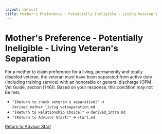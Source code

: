 ```yaml
---
layout: default
title: Mother's Preference - Potentially Ineligible - Living Veteran's Separation
---
```


# Mother's Preference - Potentially Ineligible - Living Veteran's Separation

For a mother to claim preference for a living, permanently and totally disabled veteran, the veteran must have been separated from active duty (including training service) with an honorable or general discharge (OPM Vet Guide, section [146]). Based on your response, this condition may not be met.

*   `"[Return to check veteran's separation]"` -> `derived_mother_living_vetseparation.md`
*   `"[Return to Relationship Choice]"` -> `derived_intro.md`
*   `"[Return to Advisor Start]"` -> `start.md`

[Return to Advisor Start](./start.md)
